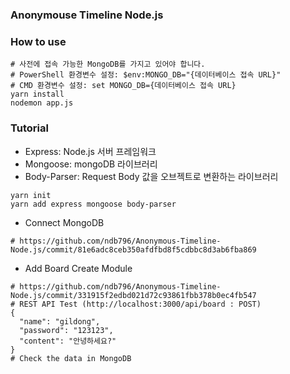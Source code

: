### Anonymouse Timeline Node.js

### How to use
```
# 사전에 접속 가능한 MongoDB를 가지고 있어야 합니다.
# PowerShell 환경변수 설정: $env:MONGO_DB="{데이터베이스 접속 URL}"
# CMD 환경변수 설정: set MONGO_DB={데이터베이스 접속 URL}
yarn install
nodemon app.js
```
### Tutorial
* Express: Node.js 서버 프레임워크
* Mongoose: mongoDB 라이브러리
* Body-Parser: Request Body 값을 오브젝트로 변환하는 라이브러리
```
yarn init
yarn add express mongoose body-parser
```
* Connect MongoDB
```
# https://github.com/ndb796/Anonymous-Timeline-Node.js/commit/81e6adc8ceb350afdfbd8f5cdbbc8d3ab6fba869
```
* Add Board Create Module
```
# https://github.com/ndb796/Anonymous-Timeline-Node.js/commit/331915f2edbd021d72c93861fbb378b0ec4fb547
# REST API Test (http://localhost:3000/api/board : POST)
{
  "name": "gildong",
  "password": "123123",
  "content": "안녕하세요?"
}
# Check the data in MongoDB
```